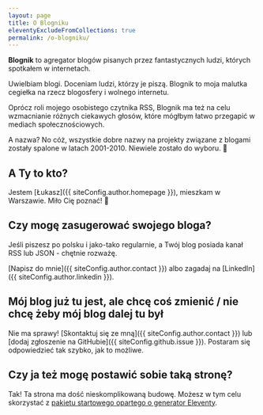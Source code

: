 ```yaml
---
layout: page
title: O Blogniku
eleventyExcludeFromCollections: true
permalink: /o-blogniku/
---
```


**Blognik** to agregator blogów pisanych przez fantastycznych ludzi, których spotkałem w internetach.

Uwielbiam blogi. Doceniam ludzi, którzy je piszą. Blognik to moja malutka cegiełka na rzecz blogosfery i wolnego internetu.

Oprócz roli mojego osobistego czytnika RSS, Blognik ma też na celu wzmacnianie różnych ciekawych głosów, które mógłbym łatwo przegapić w mediach społecznościowych.

A nazwa? No cóż, wszystkie dobre nazwy na projekty związane z blogami zostały spalone w latach 2001-2010. Niewiele zostało do wyboru. 🤷

## A Ty to kto?

Jestem [Łukasz]({{ siteConfig.author.homepage }}), mieszkam w Warszawie. Miło Cię poznać! 👋

## Czy mogę zasugerować swojego bloga?

Jeśli piszesz po polsku i jako-tako regularnie, a Twój blog posiada kanał RSS lub JSON - chętnie rozważę.

[Napisz do mnie]({{ siteConfig.author.contact }}) albo zagadaj na [LinkedIn]({{ siteConfig.author.linkedin }}).

## Mój blog już tu jest, ale chcę coś zmienić / nie chcę żeby mój blog dalej tu był

Nie ma sprawy! [Skontaktuj się ze mną]({{ siteConfig.author.contact }}) lub [dodaj zgłoszenie na GitHubie]({{ siteConfig.github.issue }}). Postaram się odpowiedzieć tak szybko, jak to możliwe.

## Czy ja też mogę postawić sobie taką stronę?

Tak! Ta strona ma dość nieskomplikowaną budowę. Możesz w tym celu skorzystać z [pakietu startowego opartego o generator Eleventy](https://github.com/lwojcik/eleventy-template-multiplicity).
